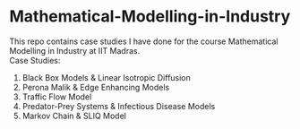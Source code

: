 # Mathematical-Modelling-in-Industry
This repo contains case studies I have done for the course Mathematical Modelling in Industry at IIT Madras. </br>
Case Studies:
1. Black Box Models & Linear Isotropic Diffusion
2. Perona Malik & Edge Enhancing Models
3. Traffic Flow Model
4. Predator-Prey Systems & Infectious Disease Models
5. Markov Chain & SLIQ Model
